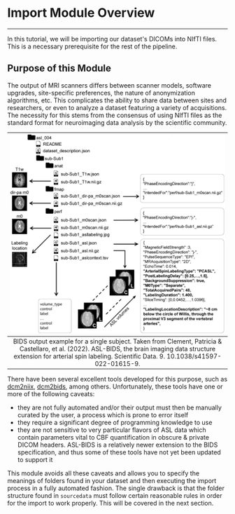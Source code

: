 # Import Module Overview

--------------------------------------------------------------------------------

In this tutorial, we will be importing our dataset's DICOMs into NIfTI files. This is a necessary prerequisite for the rest of the pipeline.

## Purpose of this Module

The output of MRI scanners differs between scanner models, software upgrades, site-specific preferences, the nature of anonymization algorithms, etc. This complicates the ability to share data between sites and researchers, or even to analyze a dataset featuring a variety of acquisitions. The necessity for this stems from the consensus of using NIfTI files as the standard format for neuroimaging data analysis by the scientific community.

|![DICOM2BIDS](../../assets/img/Tutorial/Import/0_Overview/DICOM2BIDS.png)|
|:--:|
|BIDS output example for a single subject. Taken from Clement, Patricia & Castellaro, et al. (2022). ASL-BIDS, the brain imaging data structure extension for arterial spin labeling. Scientific Data. 9. 10.1038/s41597-022-01615-9. |

There have been several excellent tools developed for this purpose, such as [dcm2niix](https://github.com/rordenlab/dcm2niix), [dcm2bids](https://github.com/UNFmontreal/Dcm2Bids/issues), among others. Unfortunately, these tools have one or more of the following caveats:

- they are not fully automated and/or their output must then be manually curated by the user, a process which is prone to error itself
- they require a significant degree of programming knowledge to use
- they are not sensitive to very particular flavors of ASL data which contain parameters vital to CBF quantification in obscure & private DICOM headers. ASL-BIDS is a relatively newer extension to the BIDS specification, and thus some of these tools have not yet been updated to support it

This module avoids all these caveats and allows you to specify the meanings of folders found in your dataset and then executing the import process in a fully automated fashion. The single drawback is that the folder structure found in `sourcedata` must follow certain reasonable rules in order for the import to work properly. This will be covered in the next section.

